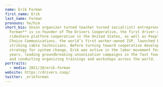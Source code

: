 ```yaml
---
name: Erik Forman
first_name: Erik
last_name: Forman
pronouns: he/him
short_bio: Union organizer turned teacher turned social(ist) entrepreneur **Erik
  Forman** is co-founder of The Drivers Cooperative, the first driver-owned
  rideshare platform cooperative in the United States, as well as People’s
  Choice Communications, the world’s first worker-owned ISP, launched by
  striking cable technicians. Before turning toward cooperative development as a
  strategy for system change, Erik was active in the labor movement for over 15
  years, leading groundbreaking unionization campaigns in the fast food industry
  and conducting organizing trainings and workshops across the world.
portraits:
  - media: 2021/10/erik-forman
website: https://drivers.coop/
twitter: _erikforman
---
```

